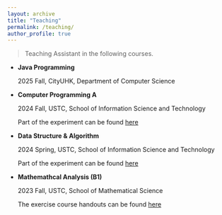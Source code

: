 ```yaml
---
layout: archive
title: "Teaching"
permalink: /teaching/
author_profile: true
---
```


> Teaching Assistant in the following courses.

- **Java Programming**

    2025 Fall, CityUHK, Department of Computer Science
    
- **Computer Programming A**

    2024 Fall, USTC, School of Information Science and Technology

    Part of the experiment can be found [here](https://github.com/qirunzeng/USTC-ComputerProgrammingA-2024Fall)

- **Data Structure & Algorithm**

    2024 Spring, USTC, School of Information Science and Technology

    Part of the experiment can be found [here](https://github.com/qirunzeng/USTC-DSA-2024Spring)


- **Mathemathcal Analysis (B1)**
    
    2023 Fall, USTC, School of Mathematical Science

    The exercise course handouts can be found [here](https://drive.google.com/file/d/1Qkph9d2aEDjzVKQr0JAfuCTf6wByso97/view?usp=sharing)